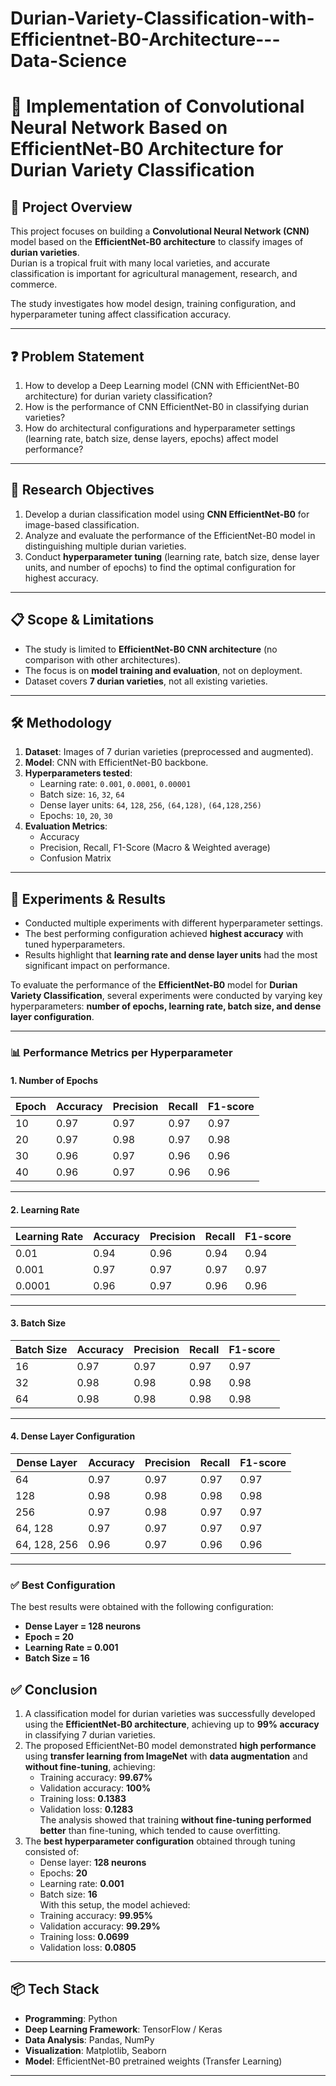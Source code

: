 # Durian-Variety-Classification-with-Efficientnet-B0-Architecture---Data-Science

# 🍈 Implementation of Convolutional Neural Network Based on EfficientNet-B0 Architecture for Durian Variety Classification

## 📌 Project Overview
This project focuses on building a **Convolutional Neural Network (CNN)** model based on the **EfficientNet-B0 architecture** to classify images of **durian varieties**.  
Durian is a tropical fruit with many local varieties, and accurate classification is important for agricultural management, research, and commerce.  

The study investigates how model design, training configuration, and hyperparameter tuning affect classification accuracy.

---

## ❓ Problem Statement
1. How to develop a Deep Learning model (CNN with EfficientNet-B0 architecture) for durian variety classification?  
2. How is the performance of CNN EfficientNet-B0 in classifying durian varieties?  
3. How do architectural configurations and hyperparameter settings (learning rate, batch size, dense layers, epochs) affect model performance?  

---

## 🎯 Research Objectives
1. Develop a durian classification model using **CNN EfficientNet-B0** for image-based classification.  
2. Analyze and evaluate the performance of the EfficientNet-B0 model in distinguishing multiple durian varieties.  
3. Conduct **hyperparameter tuning** (learning rate, batch size, dense layer units, and number of epochs) to find the optimal configuration for highest accuracy.  

---

## 📋 Scope & Limitations
- The study is limited to **EfficientNet-B0 CNN architecture** (no comparison with other architectures).  
- The focus is on **model training and evaluation**, not on deployment.  
- Dataset covers **7 durian varieties**, not all existing varieties.  

---

## 🛠️ Methodology
1. **Dataset**: Images of 7 durian varieties (preprocessed and augmented).  
2. **Model**: CNN with EfficientNet-B0 backbone.  
3. **Hyperparameters tested**:
   - Learning rate: `0.001`, `0.0001`, `0.00001`  
   - Batch size: `16`, `32`, `64`  
   - Dense layer units: `64`, `128`, `256`, `(64,128)`, `(64,128,256)`  
   - Epochs: `10`, `20`, `30`  
4. **Evaluation Metrics**:  
   - Accuracy  
   - Precision, Recall, F1-Score (Macro & Weighted average)  
   - Confusion Matrix  

---

## 🔬 Experiments & Results
- Conducted multiple experiments with different hyperparameter settings.  
- The best performing configuration achieved **highest accuracy** with tuned hyperparameters.  
- Results highlight that **learning rate and dense layer units** had the most significant impact on performance.  


To evaluate the performance of the **EfficientNet-B0** model for **Durian Variety Classification**, several experiments were conducted by varying key hyperparameters: **number of epochs, learning rate, batch size, and dense layer configuration**.  

---

### 📊 Performance Metrics per Hyperparameter

#### 1. Number of Epochs
| Epoch | Accuracy | Precision | Recall | F1-score |
|-------|----------|-----------|--------|-----------|
| 10    | 0.97     | 0.97      | 0.97   | 0.97      |
| 20    | 0.97     | 0.98      | 0.97   | 0.98      |
| 30    | 0.96     | 0.97      | 0.96   | 0.96      |
| 40    | 0.96     | 0.97      | 0.96   | 0.96      |

---

#### 2. Learning Rate
| Learning Rate | Accuracy | Precision | Recall | F1-score |
|---------------|----------|-----------|--------|-----------|
| 0.01          | 0.94     | 0.96      | 0.94   | 0.94      |
| 0.001         | 0.97     | 0.97      | 0.97   | 0.97      |
| 0.0001        | 0.96     | 0.97      | 0.96   | 0.96      |

---

#### 3. Batch Size
| Batch Size | Accuracy | Precision | Recall | F1-score |
|------------|----------|-----------|--------|-----------|
| 16         | 0.97     | 0.97      | 0.97   | 0.97      |
| 32         | 0.98     | 0.98      | 0.98   | 0.98      |
| 64         | 0.98     | 0.98      | 0.98   | 0.98      |

---

#### 4. Dense Layer Configuration
| Dense Layer        | Accuracy | Precision | Recall | F1-score |
|--------------------|----------|-----------|--------|-----------|
| 64                 | 0.97     | 0.97      | 0.97   | 0.97      |
| 128                | 0.98     | 0.98      | 0.98   | 0.98      |
| 256                | 0.97     | 0.98      | 0.97   | 0.97      |
| 64, 128            | 0.97     | 0.97      | 0.97   | 0.97      |
| 64, 128, 256       | 0.96     | 0.97      | 0.96   | 0.96      |

---

### ✅ Best Configuration

The best results were obtained with the following configuration:
- **Dense Layer = 128 neurons**  
- **Epoch = 20**  
- **Learning Rate = 0.001**  
- **Batch Size = 16**  


## ✅ Conclusion
1. A classification model for durian varieties was successfully developed using the **EfficientNet-B0 architecture**, achieving up to **99% accuracy** in classifying 7 durian varieties.  
2. The proposed EfficientNet-B0 model demonstrated **high performance** using **transfer learning from ImageNet** with **data augmentation** and **without fine-tuning**, achieving:  
   - Training accuracy: **99.67%**  
   - Validation accuracy: **100%**  
   - Training loss: **0.1383**  
   - Validation loss: **0.1283**  
   The analysis showed that training **without fine-tuning performed better** than fine-tuning, which tended to cause overfitting.  
3. The **best hyperparameter configuration** obtained through tuning consisted of:  
   - Dense layer: **128 neurons**  
   - Epochs: **20**  
   - Learning rate: **0.001**  
   - Batch size: **16**  
   With this setup, the model achieved:  
   - Training accuracy: **99.95%**  
   - Validation accuracy: **99.29%**  
   - Training loss: **0.0699**  
   - Validation loss: **0.0805**
     
---

## 📦 Tech Stack
- **Programming**: Python  
- **Deep Learning Framework**: TensorFlow / Keras  
- **Data Analysis**: Pandas, NumPy  
- **Visualization**: Matplotlib, Seaborn  
- **Model**: EfficientNet-B0 pretrained weights (Transfer Learning)  

---



